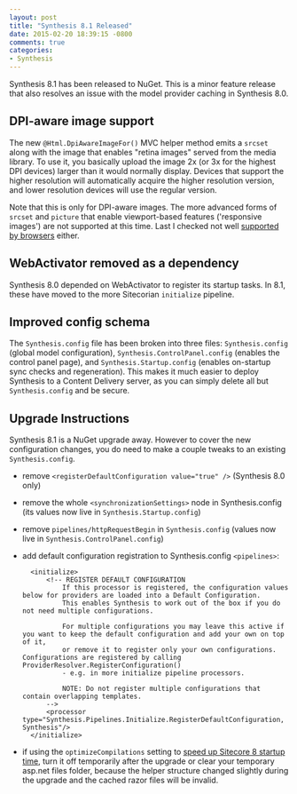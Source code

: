 ```yaml
---
layout: post
title: "Synthesis 8.1 Released"
date: 2015-02-20 18:39:15 -0800
comments: true
categories: 
- Synthesis
---
```


Synthesis 8.1 has been released to NuGet. This is a minor feature release that also resolves an issue with the model provider caching in Synthesis 8.0.

## DPI-aware image support

The new `@Html.DpiAwareImageFor()` MVC helper method emits a `srcset` along with the image that enables "retina images" served from the media library. To use it, you basically upload the image 2x (or 3x for the highest DPI devices) larger than it would normally display. Devices that support the higher resolution will automatically acquire the higher resolution version, and lower resolution devices will use the regular version.

Note that this is only for DPI-aware images. The more advanced forms of `srcset` and `picture` that enable viewport-based features ('responsive images') are not supported at this time. Last I checked not well [supported by browsers](http://caniuse.com/#feat=srcset) either.

## WebActivator removed as a dependency

Synthesis 8.0 depended on WebActivator to register its startup tasks. In 8.1, these have moved to the more Sitecorian `initialize` pipeline.

## Improved config schema

The `Synthesis.config` file has been broken into three files: `Synthesis.config` (global model configuration), `Synthesis.ControlPanel.config` (enables the control panel page), and `Synthesis.Startup.config` (enables on-startup sync checks and regeneration). This makes it much easier to deploy Synthesis to a Content Delivery server, as you can simply delete all but `Synthesis.config` and be secure.

## Upgrade Instructions

Synthesis 8.1 is a NuGet upgrade away. However to cover the new configuration changes, you do need to make a couple tweaks to an existing `Synthesis.config`.

- remove `<registerDefaultConfiguration value="true" />` (Synthesis 8.0 only)
- remove the whole `<synchronizationSettings>` node in Synthesis.config (its values now live in `Synthesis.Startup.config`)
- remove `pipelines/httpRequestBegin` in `Synthesis.config` (values now live in `Synthesis.ControlPanel.config`)
- add default configuration registration to Synthesis.config `<pipelines>`:

		<initialize>
			<!-- REGISTER DEFAULT CONFIGURATION
				If this processor is registered, the configuration values below for providers are loaded into a Default Configuration.
				This enables Synthesis to work out of the box if you do not need multiple configurations.
							
				For multiple configurations you may leave this active if you want to keep the default configuration and add your own on top of it,
				or remove it to register only your own configurations. Configurations are registered by calling ProviderResolver.RegisterConfiguration()
				- e.g. in more initialize pipeline processors.
							
				NOTE: Do not register multiple configurations that contain overlapping templates.
			-->
			<processor type="Synthesis.Pipelines.Initialize.RegisterDefaultConfiguration, Synthesis"/>
		</initialize>

- if using the `optimizeCompilations` setting to [speed up Sitecore 8 startup time](https://kamsar.net/index.php/2015/02/sitecore-8-experience-editor-performance-optimization/), turn it off temporarily after the upgrade or clear your temporary asp.net files folder, because the helper structure changed slightly during the upgrade and the cached razor files will be invalid.